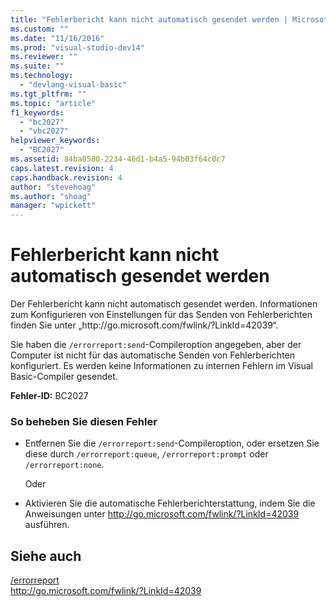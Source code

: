 ```yaml
---
title: "Fehlerbericht kann nicht automatisch gesendet werden | Microsoft Docs"
ms.custom: ""
ms.date: "11/16/2016"
ms.prod: "visual-studio-dev14"
ms.reviewer: ""
ms.suite: ""
ms.technology: 
  - "devlang-visual-basic"
ms.tgt_pltfrm: ""
ms.topic: "article"
f1_keywords: 
  - "bc2027"
  - "vbc2027"
helpviewer_keywords: 
  - "BC2027"
ms.assetid: 84ba8580-2234-46d1-b4a5-94b03f64c0c7
caps.latest.revision: 4
caps.handback.revision: 4
author: "stevehoag"
ms.author: "shoag"
manager: "wpickett"
---
```

# Fehlerbericht kann nicht automatisch gesendet werden
Der Fehlerbericht kann nicht automatisch gesendet werden. Informationen zum Konfigurieren von Einstellungen für das Senden von Fehlerberichten finden Sie unter „http:\/\/go.microsoft.com\/fwlink\/?LinkId\=42039“.  
  
 Sie haben die `/errorreport:send`\-Compileroption angegeben, aber der Computer ist nicht für das automatische Senden von Fehlerberichten konfiguriert. Es werden keine Informationen zu internen Fehlern im Visual Basic\-Compiler gesendet.  
  
 **Fehler\-ID:** BC2027  
  
### So beheben Sie diesen Fehler  
  
-   Entfernen Sie die `/errorreport:send`\-Compileroption, oder ersetzen Sie diese durch `/errorreport:queue`, `/errorreport:prompt` oder `/errorreport:none`.  
  
     Oder  
  
-   Aktivieren Sie die automatische Fehlerberichterstattung, indem Sie die Anweisungen unter [http:\/\/go.microsoft.com\/fwlink\/?LinkId\=42039](http://go.microsoft.com/fwlink/?LinkId=42039) ausführen.  
  
## Siehe auch  
 [\/errorreport](../../visual-basic/reference/command-line-compiler/errorreport.md)   
 [http:\/\/go.microsoft.com\/fwlink\/?LinkId\=42039](http://go.microsoft.com/fwlink/?LinkId=42039)